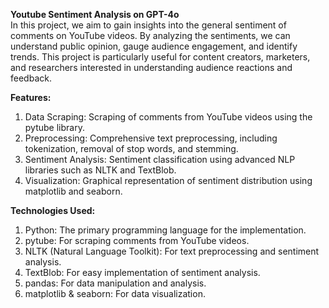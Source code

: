 **Youtube Sentiment Analysis on GPT-4o** <br/>
In this project, we aim to gain insights into the general sentiment of comments on YouTube videos. By analyzing the sentiments, we can understand public opinion, gauge audience engagement, and identify trends. This project is particularly useful for content creators, marketers, and researchers interested in understanding audience reactions and feedback.<br/>

**Features:** <br/>
1. Data Scraping: Scraping of comments from YouTube videos using the pytube library.
2. Preprocessing: Comprehensive text preprocessing, including tokenization, removal of stop words, and stemming.
3. Sentiment Analysis: Sentiment classification using advanced NLP libraries such as NLTK and TextBlob.
4. Visualization: Graphical representation of sentiment distribution using matplotlib and seaborn.
   
**Technologies Used:** <br/>
1. Python: The primary programming language for the implementation.
2. pytube: For scraping comments from YouTube videos.
3. NLTK (Natural Language Toolkit): For text preprocessing and sentiment analysis.
4. TextBlob: For easy implementation of sentiment analysis.
5. pandas: For data manipulation and analysis.
6. matplotlib & seaborn: For data visualization.

